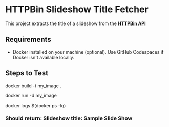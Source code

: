# HTTPBin Slideshow Title Fetcher

This project extracts the title of a slideshow from the **[HTTPBin API](https://httpbin.org)**

## Requirements
- Docker installed on your machine (optional). Use GitHub Codespaces if Docker isn't available locally.
  
## Steps to Test

 docker build -t my_image .
 
 docker run -d my_image
 
 docker logs $(docker ps -lq)

### Should return: Slideshow title: Sample Slide Show
